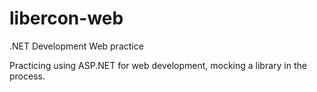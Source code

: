 # libercon-web
.NET Development Web practice

Practicing using ASP.NET for web development, mocking a library in the process. 
